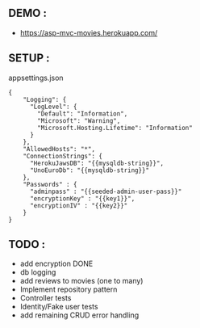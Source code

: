 ## DEMO :
- https://asp-mvc-movies.herokuapp.com/

## SETUP :

appsettings.json

```
{
    "Logging": {
      "LogLevel": {
        "Default": "Information",
        "Microsoft": "Warning",
        "Microsoft.Hosting.Lifetime": "Information"
      }
    },
    "AllowedHosts": "*",
    "ConnectionStrings": {
      "HerokuJawsDB": "{{mysqldb-string}}",
      "UnoEuroDb": "{{mysqldb-string}}"
    },
    "Passwords" : {
      "adminpass" : "{{seeded-admin-user-pass}}"
      "encryptionKey" : "{{key1}}",
      "encryptionIV" : "{{key2}}"
    }
}
```

## TODO :
- add encryption DONE
- db logging
- add reviews to movies (one to many)
- Implement repository pattern
- Controller tests
- Identity/Fake user tests
- add remaining CRUD error handling